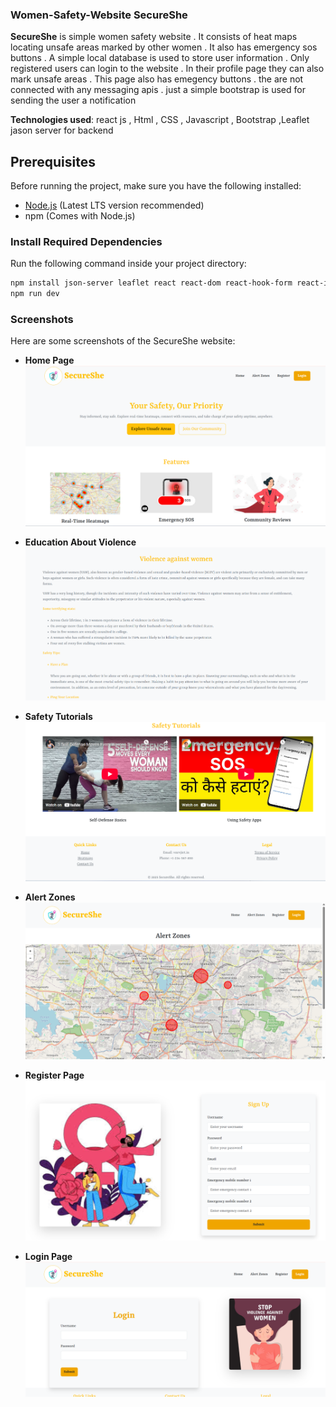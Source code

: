### Women-Safety-Website SecureShe

**SecureShe** is simple women safety website . It consists of heat maps locating unsafe areas marked by other women . It also has emergency sos buttons .
A simple local database is used to store user information . Only registered users can login to the website .  In their profile page they can also mark unsafe areas . This page also has emegency buttons . the are not connected with any messaging apis . just a simple bootstrap is used for sending the user a notification

**Technologies used**:
 react js , Html , CSS , Javascript , Bootstrap ,Leaflet
 jason server for backend

## Prerequisites

Before running the project, make sure you have the following installed:

- [Node.js](https://nodejs.org/) (Latest LTS version recommended)
- npm (Comes with Node.js)

### Install Required Dependencies

Run the following command inside your project directory:

```sh
npm install json-server leaflet react react-dom react-hook-form react-icons react-leaflet react-router-dom
npm run dev
```
### Screenshots

Here are some screenshots of the SecureShe website:

- **Home Page**  
  ![Home](Screenshots/Home.png)

- **Education About Violence**  
  ![Education About Violence](Screenshots/EducationAboutViolence.png)

- **Safety Tutorials**  
  ![Safety Tutorials](Screenshots/Safetytutorials.png)

- **Alert Zones**  
  ![Alert Zones](Screenshots/AlertZones.png)

- **Register Page**  
  ![Register](Screenshots/Registor.png)

- **Login Page**  
  ![Login](Screenshots/Login.png)





